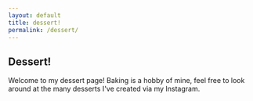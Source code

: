 ```yaml
---
layout: default
title: dessert!
permalink: /dessert/
---
```

## Dessert!

Welcome to my dessert page! 
Baking is a hobby of mine, feel free to look around at the many desserts I've created via my Instagram. 
